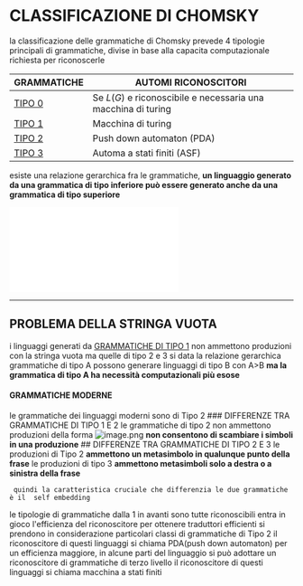# CLASSIFICAZIONE DI CHOMSKY

 la classificazione delle grammatiche di Chomsky prevede 4 tipologie principali di grammatiche, divise in base alla capacita computazionale richiesta per riconoscerle

| GRAMMATICHE                              | AUTOMI RICONOSCITORI                                          |
| ---------------------------------------- | ------------------------------------------------------------- |
| [TIPO 0](GRAMMATICHE%20DI%20TIPO%200.md) | Se $L(G)$ e riconoscibile e necessaria una macchina di turing |
| [TIPO 1](GRAMMATICHE%20DI%20TIPO%201.md) | Macchina di turing                                            |
| [TIPO 2](GRAMMATICHE%20DI%20TIPO%202.md) | Push down automaton (PDA)                                     |
| [TIPO 3](GRAMMATICHE%20REGOLARI.md)      | Automa a stati finiti (ASF)                                   |

esiste una relazione gerarchica fra le grammatiche, **un linguaggio generato da una grammatica di tipo inferiore può essere generato anche da una grammatica di tipo superiore**

![GERARCHIA_GRAMMATICHE.excalidraw](Excalidraw/GERARCHIA_GRAMMATICHE.excalidraw.md)

-----------------------------------------

## PROBLEMA DELLA STRINGA VUOTA

i linguaggi generati da [GRAMMATICHE DI TIPO 1](GRAMMATICHE%20DI%20TIPO%201.md) non ammettono produzioni con la stringa vuota ma quelle di tipo 2 e 3 si data la relazione gerarchica grammatiche di tipo A possono generare linguaggi di tipo B con A>B **ma la grammatica di tipo A ha necessità computazionali più esose**

#### GRAMMATICHE MODERNE

le grammatiche dei linguaggi moderni sono di Tipo 2
	 ### DIFFERENZE TRA GRAMMATICHE DI TIPO 1 E 2
		 le grammatiche di tipo 2 non ammettono produzioni della forma
		 ![image.png](image_1680618270677_0.png)
		 **non consentono di scambiare i simboli in una produzione**
	 ## DIFFERENZE TRA GRAMMATICHE DI TIPO 2 E 3
		 le produzioni di Tipo 2 **ammettono un metasimbolo in qualunque punto della frase**
		 le produzioni di tipo 3 **ammettono metasimboli solo a destra o a sinistra della frase**
		 
	 quindi la caratteristica cruciale che differenzia le due grammatiche è il  self embedding
 le tipologie di grammatiche dalla 1 in avanti sono tutte riconoscibili
 entra in gioco l'efficienza del riconoscitore
 per ottenere traduttori efficienti si prendono in considerazione particolari classi di grammatiche di Tipo 2
	 il riconoscitore di questi linguaggi si chiama PDA(push down automaton)
 per un efficienza maggiore, in alcune parti del linguaggio si può adottare un riconoscitore di grammatiche di terzo livello
	 il riconoscitore di questi linguaggi si chiama macchina a stati finiti
